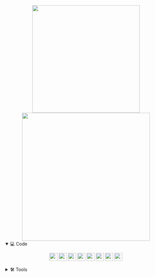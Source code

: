 

<div align="center">
  <img width="336" src="https://github-readme-stats.vercel.app/api/top-langs/?username=tmaurie&theme=github_dark&layout=compact&hide_border=true" />
  <img width="400" src="https://nirzak-streak-stats.vercel.app?user=tmaurie&theme=github-dark&hide_border=true&border_radius=&date_format=j%20M%5B%20Y%5D&card_width=500)](https://git.io/streak-stats" />

</div>

<details open>
   <summary> 💻 Code</summary>
   <p align="center">
      <img src="https://img.shields.io/badge/ANGULAR-%2320232a?style=for-the-badge&logo=angular&logoColor=DD0031" height="25"/>
      <img src="https://img.shields.io/badge/VUEJS-%2320232a?style=for-the-badge&logo=vue.js"  height="25"/>
      <img src="https://img.shields.io/badge/react-%2320232a.svg?style=for-the-badge&logo=react&logoColor=%2361DAFB"  height="25"/>
      <img src="https://img.shields.io/badge/TypeScript-%2320232a?style=for-the-badge&logo=typescript&logoColor=007ACC" height="25"/>
      <img src="https://img.shields.io/badge/javascript-%2320232a.svg?style=for-the-badge&logo=javascript&logoColor=%23F7DF1E"  height="25"/>
      <img src="https://img.shields.io/badge/HTML5-%2320232a?style=for-the-badge&logo=html5&logoColor=E34F26"  height="25"/>
      <img src="https://img.shields.io/badge/SASS-%2320232a?style=for-the-badge&logo=sass&logoColor=CC6699"  height="25"/>
      <img src="https://img.shields.io/badge/java-%2320232a?style=for-the-badge&logo=java&logoColor=fff"  height="25"/>
   </p>
</details>

<details>
   <summary> 🛠 Tools</summary>
   <p align="center">
      <img src="https://img.shields.io/badge/POSTMAN-%2320232a?style=for-the-badge&logo=postman" height="25"/>
      <img src="https://img.shields.io/badge/NOTION-%2320232a?style=for-the-badge&logo=notion" height="25"/>
      <img src="https://img.shields.io/badge/JIRA-%2320232a?style=for-the-badge&logo=jira" height="25"/>
      <img src="https://img.shields.io/badge/WEBSTORM-%2320232a?style=for-the-badge&logo=webstorm" height="25"/>
      <img src="https://img.shields.io/badge/INTELLIJ-%2320232a?style=for-the-badge&logo=intellij idea&" height="25"/>
      <img src="https://img.shields.io/badge/FIGMA-%2320232a?style=for-the-badge&logo=figma" height="25"/>
      <img src="https://img.shields.io/badge/GITHUB-%2320232a?style=for-the-badge&logo=github" height="25"/>
      <img src="https://img.shields.io/badge/GITLAB-%2320232a?style=for-the-badge&logo=gitlab" height="25"/>
      <img src="https://img.shields.io/badge/NETLIFY-%2320232a?style=for-the-badge&logo=netlify" height="25"/>
      <img src="https://img.shields.io/badge/SVN-%2320232a?style=for-the-badge&logo=subversion" height="25"/>
      <img src="https://img.shields.io/badge/NPM-%2320232a?style=for-the-badge&logo=npm" height="25"/>
      

   </p>
</details>
<!--<div  align="center"
<a  href="https://app.daily.dev/tmaurie"><img  src="https://api.daily.dev/devcards/0b0c555d43d741bc9c383fa10cc4a58e.png?r=uib" width="200" alt="Thomas's Dev Card"/></a>
</div> -->
